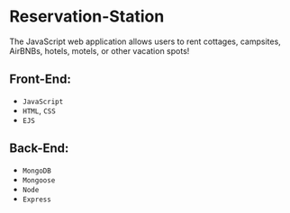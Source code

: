 # Reservation-Station
The JavaScript web application allows users to rent cottages, campsites, AirBNBs, hotels, motels, or other vacation spots!

## Front-End: 
- `JavaScript`
- `HTML`, `CSS`
- `EJS`

## Back-End:
- `MongoDB`
- `Mongoose`
-  `Node`
- `Express`
